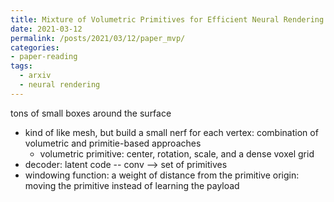 ```yaml
---
title: Mixture of Volumetric Primitives for Efficient Neural Rendering
date: 2021-03-12
permalink: /posts/2021/03/12/paper_mvp/
categories:
- paper-reading
tags:
  - arxiv
  - neural rendering
---
```


tons of small boxes around the surface
- kind of like mesh, but build a small nerf for each vertex: combination of volumetric and primitie-based approaches
  - volumetric primitive: center, rotation, scale, and a dense voxel grid
- decoder: latent code -- conv --> set of primitives
- windowing function: a weight of distance from the primitive origin: moving the primitive instead of learning the payload